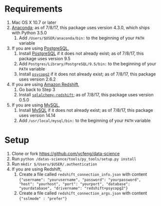 # Requirements

1. Mac OS X 10.7 or later
2. [Anaconda](https://www.continuum.io/downloads); as of 7/8/17, this package uses version 4.3.0, which ships with Python 3.5.0
    1. Add `/Users/$USER/anaconda/bin:` to the beginning of your `PATH` variable
3. If you are using [PostgreSQL](https://www.postgresql.org/),
    1. Install [PostgreSQL](https://www.postgresql.org/download/macosx/) if it does not already exist; as of 7/8/17, this package uses version 9.5
    2. Add `Postgres/Library/PostgreSQL/9.5/bin:` to the beginning of your `PATH` variable
    3. Install [`psycopg2`](https://anaconda.org/anaconda/psycopg2) if it does not already exist; as of 7/8/17, this package uses version 2.6.2
4. If you are using [Amazon Redshift](https://aws.amazon.com/redshift/),
    1. Go back to Step 3
    2. Install [`sqlalchemy-redshift`](https://anaconda.org/conda-forge/sqlalchemy-redshift); as of 7/8/17, this package uses version 0.5.0
5. If you are using [MySQL](https://www.mysql.com/),
    1. Install [MySQL](https://dev.mysql.com/downloads/mysql/) if it does not already exist; as of 7/8/17, this package uses version 14.14
    2. Add  `/usr/local/mysql/bin:` to the beginning of your `PATH` variable
    

# Setup
1. Clone or fork https://github.com/ycfeng/data-science
2. Run `python /datas-science/tools/py_tools/setup.py install`
3. Run `mkdir $/Users/$USER/.authentication`
4. If you are using Redshift,
    1. Create a file called `redshift_connection_info.json` with content `{"username": "yourusername", "password": "yourpassword", "host": "yourhost", "port": "yourport", "database": "yourdatabase", "drivername": "redshift+psycopg2"}`
    2. Create a file called `redshift_connection_args.json` with content `{"sslmode" : "prefer"}`

